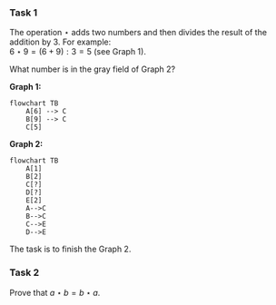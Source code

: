 ### Task 1

The operation $\star$ adds two numbers and then divides the result of the addition by 3. For example:  
$6 \star 9 = (6 + 9) : 3 = 5$ (see Graph 1).  

What number is in the gray field of Graph 2?


**Graph 1:**

```mermaid
flowchart TB
    A[6] --> C
    B[9] --> C
    C[5]
```

**Graph 2:**

```mermaid
flowchart TB
    A[1]
    B[2]
    C[?]
    D[?]
    E[2]
    A-->C
    B-->C
    C-->E
    D-->E
```

The task is to finish the Graph 2.

### Task 2

Prove that $a \star b = b \star a$.
